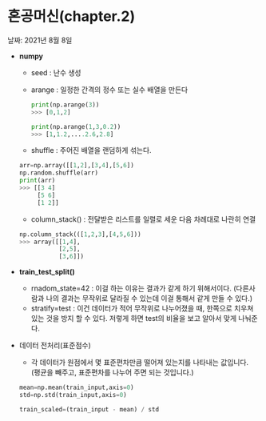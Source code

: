 # 혼공머신(chapter.2)

날짜: 2021년 8월 8일

- **numpy**
    - seed : 난수 생성
    - arange : 일정한 간격의 정수 또는 실수 배열을 만든다

        ```python
        print(np.arange(3))
        >>> [0,1,2]

        print(np.arange(1,3,0.2))
        >>> [1,1.2,....2.6,2.8]
        ```

    - shuffle : 주어진 배열을  랜덤하게 섞는다.

    ```python
    arr=np.array([[1,2],[3,4],[5,6])
    np.random.shuffle(arr)
    print(arr)
    >>> [[3 4]
         [5 6]
         [1 2]]
    ```

    - column_stack() : 전달받은 리스트를 일렬로 세운 다음 차례대로 나란히 연결

    ```python
    np.column_stack(([1,2,3],[4,5,6]))
    >>> array([[1,4],
               [2,5],
               [3,6]])
    ```

- **train_test_split()**
    - rnadom_state=42 : 이걸 하는 이유는 결과가 같게 하기 위해서이다. 
    (다른사람과 나의 결과는 무작위로 달라질 수 있는데 이걸 통해서 같게 만들 수 있다.)
    - stratify=test : 이건 데이터가 적어 무작위로 나누어졌을 때, 한쪽으로 치우쳐 있는 것을 방지 할 수 있다. 저렇게 하면 test의 비율을 보고 알아서 맞게 나눠준다.

    

- 데이터 전처리(표준점수)
    - 각 데이터가 원점에서 몇 표준편차만큼 떨어져 있는지를 나타내는 값입니다.
    (평균을 빼주고,  표준편차를 나누어 주면 되는 것입니다.)

    ```python
    mean=np.mean(train_input,axis=0)
    std=np.std(train_input,axis=0)

    train_scaled=(train_input - mean) / std
    ```

